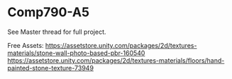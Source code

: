 # Comp790-A5

See Master thread for full project.


Free Assets:
https://assetstore.unity.com/packages/2d/textures-materials/stone-wall-photo-based-pbr-160540
https://assetstore.unity.com/packages/2d/textures-materials/floors/hand-painted-stone-texture-73949

